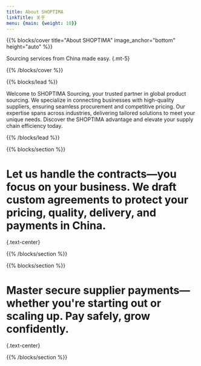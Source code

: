 ```yaml
---
title: About SHOPTIMA
linkTitle: 关于
menu: {main: {weight: 10}}
---
```


{{% blocks/cover title="About SHOPTIMA" image_anchor="bottom" height="auto" %}}

Sourcing services from China made easy.
{.mt-5}

{{% /blocks/cover %}}

{{% blocks/lead %}}

Welcome to SHOPTIMA Sourcing, your trusted partner in global product sourcing. We specialize in connecting businesses with high-quality suppliers, ensuring seamless procurement and competitive pricing. Our expertise spans across industries, delivering tailored solutions to meet your unique needs. Discover the SHOPTIMA advantage and elevate your supply chain efficiency today.

{{% /blocks/lead %}}

{{% blocks/section %}}

# Let us handle the contracts—you focus on your business. We draft custom agreements to protect your pricing, quality, delivery, and payments in China.
{.text-center}

{{% /blocks/section %}}

{{% blocks/section %}}

# Master secure supplier payments—whether you're starting out or scaling up. Pay safely, grow confidently.
{.text-center}

{{% /blocks/section %}}